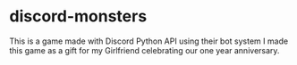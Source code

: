 # discord-monsters
This is a game made with Discord Python API using their bot system
I made this game as a gift for my Girlfriend celebrating our one year anniversary.
